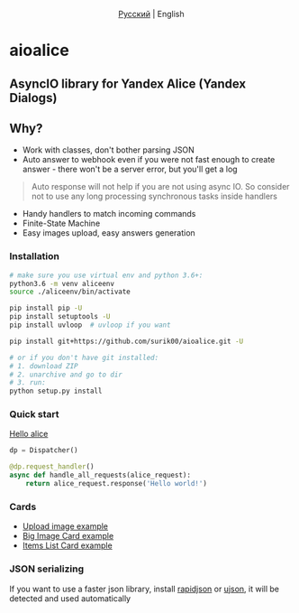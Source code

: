 <p align="center">
    <a href="README.md">Русский</a> | English
</p>


# aioalice

## AsyncIO library for Yandex Alice (Yandex Dialogs) 


## Why?
- Work with classes, don't bother parsing JSON
- Auto answer to webhook even if you were not fast enough to create answer - there won't be a server error, but you'll get a log
> Auto response will not help if you are not using async IO. So consider not to use any long processing synchronous tasks inside handlers
- Handy handlers to match incoming commands
- Finite-State Machine
- Easy images upload, easy answers generation


### Installation

```bash
# make sure you use virtual env and python 3.6+:
python3.6 -m venv aliceenv
source ./aliceenv/bin/activate

pip install pip -U
pip install setuptools -U
pip install uvloop  # uvloop if you want

pip install git+https://github.com/surik00/aioalice.git -U

# or if you don't have git installed:
# 1. download ZIP
# 2. unarchive and go to dir
# 3. run:
python setup.py install
```


### Quick start

[Hello alice](examples/hello-alice.py)

```python
dp = Dispatcher()

@dp.request_handler()
async def handle_all_requests(alice_request):
    return alice_request.response('Hello world!')
```


### Cards

- [Upload image example](examples/upload_image.py)
- [Big Image Card example](examples/card_big_image.py)
- [Items List Card example](examples/card_items_list.py)


### JSON serializing

If you want to use a faster json library, install [rapidjson](https://github.com/python-rapidjson/python-rapidjson) or [ujson](https://github.com/esnme/ultrajson), it will be detected and used automatically
